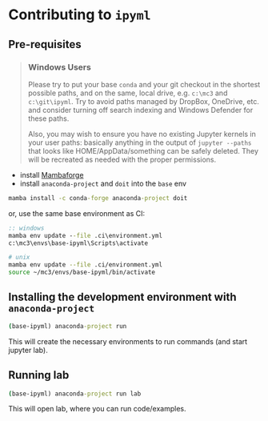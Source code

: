 # Contributing to `ipyml`

## Pre-requisites

> ### Windows Users
>
> Please try to put your base `conda` and your git checkout in the shortest possible
> paths, and on the same, local drive, e.g. `c:\mc3` and `c:\git\ipyml`. Try to
> avoid paths managed by DropBox, OneDrive, etc. and consider turning off search
> indexing and Windows Defender for these paths.
>
> Also, you may wish to ensure you have no existing Jupyter kernels in your user paths:
> basically anything in the output of `jupyter --paths` that looks like
> HOME/AppData/something can be safely deleted. They will be recreated
> as needed with the proper permissions.

- install [Mambaforge](https://github.com/conda-forge/miniforge/releases)
- install `anaconda-project` and `doit` into the `base` env

```bat
mamba install -c conda-forge anaconda-project doit
```

or, use the same base environment as CI:

```bat
:: windows
mamba env update --file .ci\environment.yml
c:\mc3\envs\base-ipyml\Scripts\activate
```

```bash
# unix
mamba env update --file .ci/environment.yml
source ~/mc3/envs/base-ipyml/bin/activate
```

## Installing the development environment with `anaconda-project`

```bat
(base-ipyml) anaconda-project run
```

This will create the necessary environments to run commands (and start jupyter lab).

## Running lab

```bat
(base-ipyml) anaconda-project run lab
```

This will open lab, where you can run code/examples.